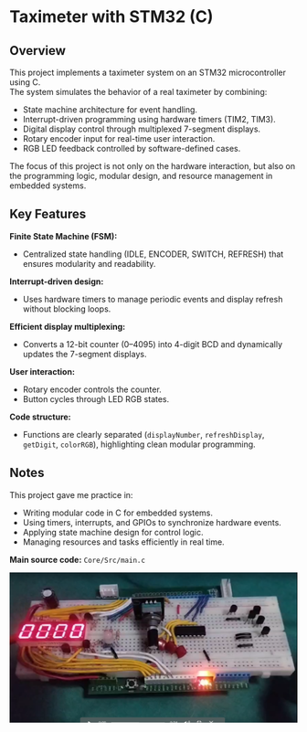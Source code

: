 # Taximeter with STM32 (C)

## Overview
This project implements a taximeter system on an STM32 microcontroller using C.  
The system simulates the behavior of a real taximeter by combining:

- State machine architecture for event handling.
- Interrupt-driven programming using hardware timers (TIM2, TIM3).
- Digital display control through multiplexed 7-segment displays.
- Rotary encoder input for real-time user interaction.
- RGB LED feedback controlled by software-defined cases.

The focus of this project is not only on the hardware interaction, but also on the programming logic, modular design, and resource management in embedded systems.

## Key Features

**Finite State Machine (FSM):**
- Centralized state handling (IDLE, ENCODER, SWITCH, REFRESH) that ensures modularity and readability.

**Interrupt-driven design:**
- Uses hardware timers to manage periodic events and display refresh without blocking loops.

**Efficient display multiplexing:**
- Converts a 12-bit counter (0–4095) into 4-digit BCD and dynamically updates the 7-segment displays.

**User interaction:**
- Rotary encoder controls the counter.
- Button cycles through LED RGB states.

**Code structure:**
- Functions are clearly separated (`displayNumber`, `refreshDisplay`, `getDigit`, `colorRGB`), highlighting clean modular programming.

## Notes
This project gave me practice in:

- Writing modular code in C for embedded systems.
- Using timers, interrupts, and GPIOs to synchronize hardware events.
- Applying state machine design for control logic.
- Managing resources and tasks efficiently in real time.

**Main source code:** `Core/Src/main.c`

![Demo del taxímetro](TaximeterElectronics.png)




